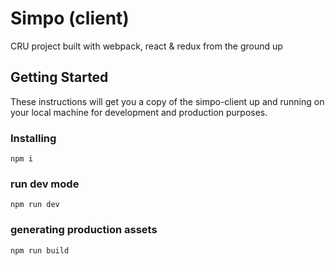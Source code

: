 # Simpo (client)

CRU project built with webpack, react & redux from the ground up

## Getting Started

These instructions will get you a copy of the simpo-client up and running on your local machine for development and production purposes.

### Installing

```
npm i
```

### run dev mode

```
npm run dev
```

### generating production assets

```
npm run build
```
